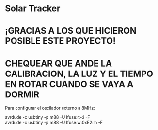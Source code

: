 # Solar Tracker

# ¡GRACIAS A LOS QUE HICIERON POSIBLE ESTE PROYECTO!

# CHEQUEAR QUE ANDE LA CALIBRACION, LA LUZ Y EL TIEMPO EN ROTAR CUANDO SE VAYA A DORMIR

Para configurar el oscilador externo a 8MHz:

  avrdude -c usbtiny -p m88 -U lfuse:r:-:i -F		
  avrdude -c usbtiny -p m88 -U lfuse:w:0xE2:m -F
